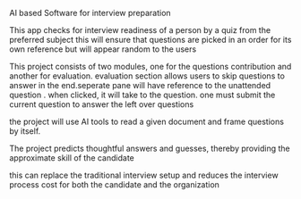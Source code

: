 AI based Software for interview preparation

This app checks for interview readiness of a person by a quiz from the preferred subject
this will ensure that questions are picked in an order for its own reference but will appear random to the users

This project consists of two modules, one for the questions contribution and another for evaluation. evaluation section allows users to skip questions to answer in the end.seperate pane will have reference to the unattended question . when clicked, it will take to the question. one must submit the current question to answer the left over questions

 the project will use AI tools to read a given document and frame questions by itself.

The project predicts thoughtful answers and guesses, thereby providing the approximate skill of the candidate


this can replace the traditional interview setup and reduces the interview process cost for both the candidate and the organization
